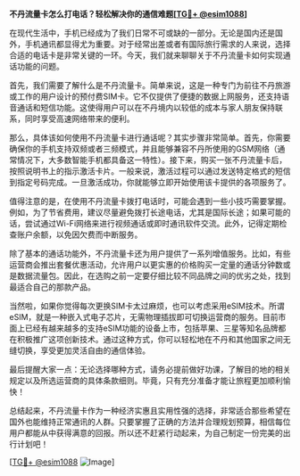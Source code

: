 **不丹流量卡怎么打电话？轻松解决你的通信难题[[TG💪+ @esim1088](https://t.me/s/esim1088)]**

在现代生活中，手机已经成为了我们日常不可或缺的一部分。无论是国内还是国外，手机通讯都显得尤为重要。对于经常出差或者有国际旅行需求的人来说，选择合适的电话卡是非常关键的一环。今天，我们就来聊聊关于不丹流量卡如何实现通话功能的问题。

首先，我们需要了解什么是不丹流量卡。简单来说，这是一种专门为前往不丹旅游或工作的用户设计的预付费SIM卡。它不仅提供了便捷的数据上网服务，还支持语音通话和短信功能。这使得用户可以在不丹境内以较低的成本与家人朋友保持联系，同时享受高速网络带来的便利。

那么，具体该如何使用不丹流量卡进行通话呢？其实步骤非常简单。首先，你需要确保你的手机支持双频或者三频模式，并且能够兼容不丹所使用的GSM网络（通常情况下，大多数智能手机都具备这一特性）。接下来，购买一张不丹流量卡后，按照说明书上的指示激活卡片。一般来说，激活过程可以通过发送特定格式的短信到指定号码完成。一旦激活成功，你就能够立即开始使用该卡提供的各项服务了。

值得注意的是，在使用不丹流量卡拨打电话时，可能会遇到一些小技巧需要掌握。例如，为了节省费用，建议尽量避免拨打长途电话，尤其是国际长途；如果可能的话，尝试通过Wi-Fi网络来进行视频通话或即时通讯软件交流。此外，记得定期检查账户余额，以免因欠费而中断服务。

除了基本的通话功能外，不丹流量卡还为用户提供了一系列增值服务。比如，有些运营商会推出套餐优惠活动，允许用户以更实惠的价格购买一定量的通话分钟数或是数据流量包。因此，在选购之前一定要仔细比较不同品牌之间的优劣之处，找到最适合自己的那款产品。

当然啦，如果你觉得每次更换SIM卡太过麻烦，也可以考虑采用eSIM技术。所谓eSIM，就是一种嵌入式电子芯片，无需物理插拔即可切换运营商的服务。目前市面上已经有越来越多的支持eSIM功能的设备上市，包括苹果、三星等知名品牌都在积极推广这项创新技术。通过这种方式，你可以轻松地在不丹和其他国家之间无缝切换，享受更加灵活自由的通信体验。

最后提醒大家一点：无论选择哪种方式，请务必提前做好功课，了解目的地的相关规定以及所选运营商的具体条款细则。毕竟，只有充分准备才能让旅程更加顺利愉快！

总结起来，不丹流量卡作为一种经济实惠且实用性强的选择，非常适合那些希望在国外也能维持正常通讯的人群。只要掌握了正确的方法并合理规划预算，相信每位用户都能从中获得满意的回报。所以还不赶紧行动起来，为自己制定一份完美的出行计划吧！

[[TG💪+ @esim1088](https://t.me/s/esim1088) ![Image](https://i.postimg.cc/4NQfJmqS/Snipaste-2025-05-13-00-14-12.png)]